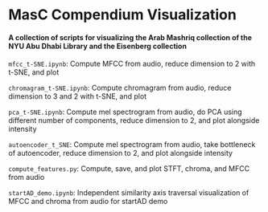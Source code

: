 # MasC Compendium Visualization
#### A collection of scripts for visualizing the Arab Mashriq collection of the NYU Abu Dhabi Library and the Eisenberg collection

```mfcc_t-SNE.ipynb```: Compute MFCC from audio, reduce dimension to 2 with t-SNE, and plot

```chromagram_t-SNE.ipynb```: Compute chromagram from audio, reduce dimension to 3 and 2 with t-SNE, and plot

```pca_t-SNE.ipynb```: Compute mel spectrogram from audio, do PCA using different number of components, reduce dimension to 2, and plot alongside intensity

```autoencoder_t_SNE```: Compute mel spectrogram from audio, take bottleneck of autoencoder, reduce dimension to 2, and plot alongside intensity

```compute_features.py```: Compute, save, and plot STFT, chroma, and MFCC from audio

```startAD_demo.ipynb```: Independent similarity axis traversal visualization of MFCC and chroma from audio for startAD demo

